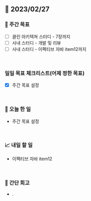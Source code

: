 ## 📅 2023/02/27


### 👏 주간 목표

- [ ] 클린 아키텍쳐 스터디 - 7장까지
- [ ] 사내 스터디 - 개발 및 리뷰
- [ ] 사내 스터디 - 이펙티브 자바 item12까지

<br/>

### 일일 목표 체크리스트(어제 정한 목표)

- [x] 주간 목표 설정

<br/>

### 💯 오늘 한 일

- 주간 목표 설정

<br/>

### 📈 내일 할 일

- 이펙티브 자바 item12
  
<br/>

### 🤔 간단 회고

- .
 
